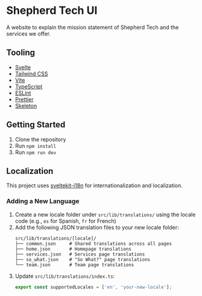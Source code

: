 # Shepherd Tech UI

A website to explain the mission statement of Shepherd Tech and the services we offer.

## Tooling

- [Svelte](https://svelte.dev/)
- [Tailwind CSS](https://tailwindcss.com/)
- [Vite](https://vitejs.dev/)
- [TypeScript](https://www.typescriptlang.org/)
- [ESLint](https://eslint.org/)
- [Prettier](https://prettier.io/)
- [Skeleton](https://www.skeleton.dev/)

## Getting Started

1. Clone the repository
2. Run `npm install`
3. Run `npm run dev`

## Localization

This project uses [sveltekit-i18n](https://github.com/sveltekit-i18n/lib) for internationalization and localization.

### Adding a New Language

1. Create a new locale folder under `src/lib/translations/` using the locale code (e.g., `es` for Spanish, `fr` for French)
2. Add the following JSON translation files to your new locale folder:
    ```
    src/lib/translations/[locale]/
    ├── common.json     # Shared translations across all pages
    ├── home.json       # Homepage translations
    ├── services.json   # Services page translations
    ├── so_what.json    # "So What?" page translations
    └── team.json       # Team page translations
    ```
3. Update `src/lib/translations/index.ts`:
    ```typescript
    export const supportedLocales = ['en', 'your-new-locale'];
    ```
